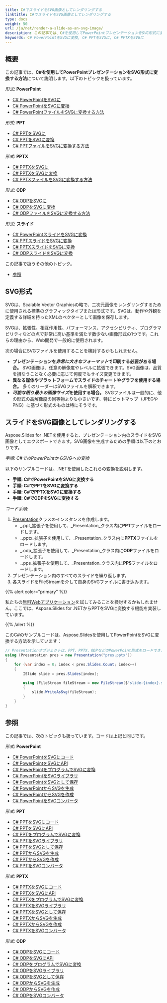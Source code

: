 ```yaml
---
title: C#でスライドをSVG画像としてレンダリングする
linktitle: C#でスライドをSVG画像としてレンダリングする
type: docs
weight: 50
url: /ja/net/render-a-slide-as-an-svg-image/
description: この記事では、C#を使用してPowerPointプレゼンテーションをSVG形式に変換する方法について説明します。PPT、PPTX、ODP形式をSVG画像に変換できます。
keywords: C# PowerPointをSVGに変換, C# PPTをSVGに, C# PPTXをSVGに
---
```


## 概要

この記事では、**C#を使用してPowerPointプレゼンテーションをSVG形式に変換する方法**について説明します。以下のトピックを扱っています。

_形式_: **PowerPoint**
- [C# PowerPointをSVGに](#csharp-powerpoint-to-svg)
- [C# PowerPointをSVGに変換](#csharp-powerpoint-to-svg)
- [C# PowerPointファイルをSVGに変換する方法](#csharp-powerpoint-to-svg)

_形式_: **PPT**
- [C# PPTをSVGに](#csharp-ppt-to-svg)
- [C# PPTをSVGに変換](#csharp-ppt-to-svg)
- [C# PPTファイルをSVGに変換する方法](#csharp-ppt-to-svg)

_形式_: **PPTX**
- [C# PPTXをSVGに](#csharp-pptx-to-svg)
- [C# PPTXをSVGに変換](#csharp-pptx-to-svg)
- [C# PPTXファイルをSVGに変換する方法](#csharp-pptx-to-svg)

_形式_: **ODP**
- [C# ODPをSVGに](#csharp-odp-to-svg)
- [C# ODPをSVGに変換](#csharp-odp-to-svg)
- [C# ODPファイルをSVGに変換する方法](#csharp-odp-to-svg)

_形式_: **スライド**
- [C# PowerPointスライドをSVGに変換](#render-a-slide-as-an-svg-image)
- [C# PPTスライドをSVGに変換](#render-a-slide-as-an-svg-image)
- [C# PPTXスライドをSVGに変換](#render-a-slide-as-an-svg-image)
- [C# ODPスライドをSVGに変換](#render-a-slide-as-an-svg-image)

この記事で扱うその他のトピック。
- [参照](#see-also)

## SVG形式
SVGは、Scalable Vector Graphicsの略で、二次元画像をレンダリングするために使用される標準のグラフィックタイプまたは形式です。SVGは、動作や外観を定義する詳細を持ったXMLのベクターとして画像を保存します。

SVGは、拡張性、相互作用性、パフォーマンス、アクセシビリティ、プログラマビリティなどの点で非常に高い基準を満たす数少ない画像形式の1つです。これらの理由から、Web開発で一般的に使用されます。

次の場合にSVGファイルを使用することを検討するかもしれません。

- **プレゼンテーションを*非常に大きなフォーマット*で印刷する必要がある場合。** SVG画像は、任意の解像度やレベルに拡張できます。SVG画像は、品質を損なうことなく必要に応じて何度でもサイズ変更できます。
- **異なる媒体やプラットフォームでスライドのチャートやグラフを使用する場合。** 多くのリーダーはSVGファイルを解釈できます。
- ***可能な限り最小の画像サイズ*を使用する場合。** SVGファイルは一般的に、他の形式の高解像度の同等物よりも小さいです、特にビットマップ（JPEGやPNG）に基づく形式のものは特にそうです。

## スライドをSVG画像としてレンダリングする

Aspose.Slides for .NETを使用すると、プレゼンテーション内のスライドをSVG画像としてエクスポートできます。SVG画像を生成するための手順は以下のとおりです。

_手順: C#でのPowerPointからSVGへの変換_

以下のサンプルコードは、.NETを使用したこれらの変換を説明します。
- <a name="csharp-powerpoint-to-svg" id="csharp-powerpoint-to-svg"><strong>手順: C#でPowerPointをSVGに変換する</strong></a>
- <a name="csharp-ppt-to-svg" id="csharp-ppt-to-svg"><strong>手順: C#でPPTをSVGに変換する</strong></a>
- <a name="csharp-pptx-to-svg" id="csharp-pptx-to-svg"><strong>手順: C#でPPTXをSVGに変換する</strong></a>
- <a name="csharp-odp-to-svg" id="csharp-odp-to-svg"><strong>手順: C#でODPをSVGに変換する</strong></a>

_コード手順:_

1. [Presentation](https://reference.aspose.com/slides/net/aspose.slides/presentation/)クラスのインスタンスを作成します。
   * _.ppt_拡張子を使用して、_Presentation_クラス内に**PPT**ファイルをロードします。
   * _.pptx_拡張子を使用して、_Presentation_クラス内に**PPTX**ファイルをロードします。
   * _.odp_拡張子を使用して、_Presentation_クラス内に**ODP**ファイルをロードします。
   * _.pps_拡張子を使用して、_Presentation_クラス内に**PPS**ファイルをロードします。
2. プレゼンテーション内のすべてのスライドを繰り返します。
3. 各スライドをFileStreamを介して自身のSVGファイルに書き込みます。

{{% alert color="primary" %}} 

私たちの[無料Webアプリケーション](https://products.aspose.app/slides/conversion/ppt-to-svg)を試してみることを検討するかもしれません。ここでは、Aspose.Slides for .NETからPPTをSVGに変換する機能を実装しています。

{{% /alert %}} 

このC#のサンプルコードは、Aspose.Slidesを使用してPowerPointをSVGに変換する方法を示しています： 

``` csharp
// Presentationオブジェクトは、PPT、PPTX、ODPなどのPowerPoint形式をロードできます。
using (Presentation pres = new Presentation("pres.pptx"))
{
    for (var index = 0; index < pres.Slides.Count; index++)
    {
        ISlide slide = pres.Slides[index];

        using (FileStream fileStream = new FileStream($"slide-{index}.svg", FileMode.Create, FileAccess.Write))
        {
            slide.WriteAsSvg(fileStream);   
        }
    }
}
```

## 参照 

この記事では、次のトピックも扱っています。コードは上記と同じです。

_形式_: **PowerPoint**
- [C# PowerPointをSVGにコード](#csharp-powerpoint-to-svg)
- [C# PowerPointをSVGにAPI](#csharp-powerpoint-to-svg)
- [C# PowerPointをプログラムでSVGに変換](#csharp-powerpoint-to-svg)
- [C# PowerPointをSVGライブラリ](#csharp-powerpoint-to-svg)
- [C# PowerPointをSVGとして保存](#csharp-powerpoint-to-svg)
- [C# PowerPointからSVGを生成](#csharp-powerpoint-to-svg)
- [C# PowerPointからSVGを作成](#csharp-powerpoint-to-svg)
- [C# PowerPointをSVGコンバータ](#csharp-powerpoint-to-svg)

_形式_: **PPT**
- [C# PPTをSVGにコード](#csharp-ppt-to-svg)
- [C# PPTをSVGにAPI](#csharp-ppt-to-svg)
- [C# PPTをプログラムでSVGに変換](#csharp-ppt-to-svg)
- [C# PPTをSVGライブラリ](#csharp-ppt-to-svg)
- [C# PPTをSVGとして保存](#csharp-ppt-to-svg)
- [C# PPTからSVGを生成](#csharp-ppt-to-svg)
- [C# PPTからSVGを作成](#csharp-ppt-to-svg)
- [C# PPTをSVGコンバータ](#csharp-ppt-to-svg)

_形式_: **PPTX**
- [C# PPTXをSVGにコード](#csharp-pptx-to-svg)
- [C# PPTXをSVGにAPI](#csharp-pptx-to-svg)
- [C# PPTXをプログラムでSVGに変換](#csharp-pptx-to-svg)
- [C# PPTXをSVGライブラリ](#csharp-pptx-to-svg)
- [C# PPTXをSVGとして保存](#csharp-pptx-to-svg)
- [C# PPTXからSVGを生成](#csharp-pptx-to-svg)
- [C# PPTXからSVGを作成](#csharp-pptx-to-svg)
- [C# PPTXをSVGコンバータ](#csharp-pptx-to-svg)

_形式_: **ODP**
- [C# ODPをSVGにコード](#csharp-odp-to-svg)
- [C# ODPをSVGにAPI](#csharp-odp-to-svg)
- [C# ODPをプログラムでSVGに変換](#csharp-odp-to-svg)
- [C# ODPをSVGライブラリ](#csharp-odp-to-svg)
- [C# ODPをSVGとして保存](#csharp-odp-to-svg)
- [C# ODPからSVGを生成](#csharp-odp-to-svg)
- [C# ODPからSVGを作成](#csharp-odp-to-svg)
- [C# ODPをSVGコンバータ](#csharp-odp-to-svg)